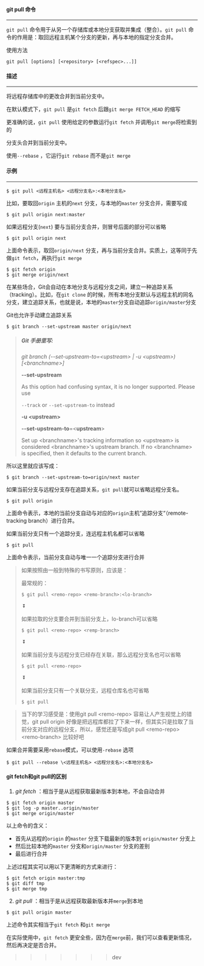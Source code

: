 #### git pull 命令

----

`git pull` 命令用于从另一个存储库或本地分支获取并集成（整合）。`git pull` 命令的作用是：取回远程主机某个分支的更新，再与本地的指定分支合并。

使用方法

```shell
git pull [options] [<repository> [<refspec>...]]
```

#### 描述

----

将远程存储库中的更改合并到当前分支中。

在默认模式下，`git pull` 是`git fetch` 后跟`git merge FETCH_HEAD` 的缩写

更准确的说，`git pull` 使用给定的参数运行`git fetch` 并调用`git merge`将检索到的

分支头合并到当前分支中。

使用`--rebase` ，它运行`git rebase` 而不是`git merge`

#### 示例

----

```shell
$ git pull <远程主机名> <远程分支名>:<本地分支名>
```

比如，要取回`origin` 主机的`next` 分支，与本地的`master` 分支合并，需要写成

```shell
$ git pull origin next:master
```

如果远程分支(`next`) 要与当前分支合并，则冒号后面的部分可以省略

```shell
$ git pull origin next
```

上面命令表示，取回`origin/next` 分支，再与当前分支合并。实质上，这等同于先做`git fetch`，再执行`git merge`

```shell
$ git fetch origin
$ git merge origin/next
```

在某些场合，Git会自动在本地分支与远程分支之间，建立一种追踪关系（tracking）。比如，在`git clone` 的时候，所有本地分支默认与远程主机的同名分支，建立追踪关系，也就是说，本地的`master`分支自动追踪`origin/master`分支

Git也允许手动建立追踪关系

```shell
$ git branch --set-upstream master origin/next
```

> ##### Git 手册里写:
>
> *git branch (--set-upstream-to=\<upstream> | -u \<upstream>) [\<branchname>]*
>
> **--set-upstream**
>
> As this option had confusing syntax, it is no longer supported. Please use 
>
> `--track` or `--set-upstream-to` instead
>
> **-u \<upstream>**
>
> **--set-upstream-to**=\<**upstream**>
>
> Set up \<branchname>'s tracking information so \<upstream> is considered \<branchname>'s upstream branch. If no \<branchname> is specified, then it defaults to the current branch.

所以这里就应该写成：

```shell
$ git branch --set-upstream-to=origin/next master
```

如果当前分支与远程分支存在追踪关系，`git pull`就可以省略远程分支名。

```shell
$ git pull origin
```

上面命令表示，本地的当前分支自动与对应的`origin`主机”追踪分支“（remote-tracking branch）进行合并。

如果当前分支只有一个追踪分支，连远程主机名都可以省略

```shell
$ git pull
```

上面命令表示，当前分支自动与唯一一个追踪分支进行合并

>如果按照由一般到特殊的书写原则，应该是：
>
>最常规的：
>
>```shell
>$ git pull <remo-repo> <remo-branch>:<lo-branch>
>```
>
>​                                             :arrow_double_down:
>
>如果拉取的分支要合并到当前分支上，lo-branch可以省略
>
>```shell
>$ git pull <remo-repo> <remp-branch>
>```
>
>​                                             :arrow_double_down:
>
>如果当前分支与远程分支已经存在关联，那么远程分支名也可以省略
>
>```shell
>$ git pull <remo-repo>
>```
>
>​                                              :arrow_double_down:
>
>如果当前分支只有一个关联分支，远程仓库名也可省略
>
>```shell
>$ git pull
>```

> 当下的学习感受是：使用git pull \<remo-repo> 容易让人产生视觉上的错觉，git pull origin 好像是把远程库都拉了下来一样，但其实只是拉取了当前分支对应的远程分支，所以，感觉还是写成git pull \<remo-repo> \<remo-branch> 比较好吧

如果合并需要采用`rebase`模式，可以使用`-rebase` 选项

```shell
$ git pull --rebase \<远程主机名> <远程分支名>:<本地分支名>
```

#### git fetch和git pull的区别

1. _git fetch_ ：相当于是从远程获取最新版本到本地，不会自动合并

```shell
$ git fetch origin master
$ git log -p master..origin/master
$ git merge origin/master
```

以上命令的含义：

* 首先从远程的`origin` 的`master` 分支下载最新的版本到 `origin/master` 分支上
* 然后比较本地的`master` 分支和`origin/master` 分支的差别
* 最后进行合并

上述过程其实可以用以下更清晰的方式来进行：

```shell
$ git fetch origin master:tmp
$ git diff tmp
$ git merge tmp
```

2. _git pull_ ：相当于是从远程获取最新版本并`merge`到本地

```shell
$ git pull origin master
```

上述命令其实相当于`git fetch` 和`git merge`

在实际使用中，`git fetch` 更安全些，因为在`merge`前，我们可以查看更新情况，然后再决定是否合并。

































>>>>>>> dev


